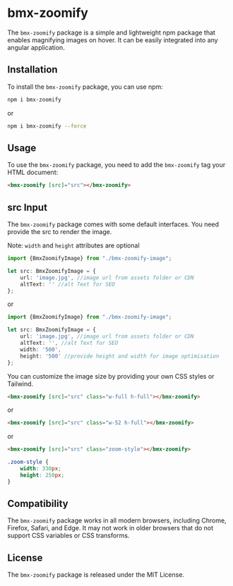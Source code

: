 # bmx-zoomify

The `bmx-zoomify` package is a simple and lightweight npm package that enables magnifying images on hover. It can be easily integrated into any angular application.

## Installation

To install the `bmx-zoomify` package, you can use npm:

```bash
npm i bmx-zoomify
```

or

```bash
npm i bmx-zoomify --force
```


## Usage

To use the `bmx-zoomify` package, you need to add the `bmx-zoomify` tag your HTML document:

```html
<bmx-zoomify [src]="src"></bmx-zoomify>
```

## src Input

The `bmx-zoomify` package comes with some default interfaces. You need provide the src to render the image.

Note: `width` and `height` attributes are optional

```typescript
import {BmxZoomifyImage} from "./bmx-zoomify-image";

let src: BmxZoomifyImage = {
	url: 'image.jpg', //image url from assets folder or CDN
	altText: '' //alt Text for SEO
};
```

or

```typescript
import {BmxZoomifyImage} from "./bmx-zoomify-image";

let src: BmxZoomifyImage = {
	url: 'image.jpg', //image url from assets folder or CDN
	altText: '', //alt Text for SEO
	width: '500',
	height: '500' //provide height and width for image optimisation
};
```

You can customize the image size by providing your own CSS styles or Tailwind.

```html
<bmx-zoomify [src]="src" class="w-full h-full"></bmx-zoomify>
```
or

```html
<bmx-zoomify [src]="src" class="w-52 h-full"></bmx-zoomify>
```

or

```html
<bmx-zoomify [src]="src" class="zoom-style"></bmx-zoomify>
```

```css
.zoom-style {
	width: 330px;
	height: 250px;
}
```

## Compatibility

The `bmx-zoomify` package works in all modern browsers, including Chrome, Firefox, Safari, and Edge. It may not work in older browsers that do not support CSS variables or CSS transforms.

## License

The `bmx-zoomify` package is released under the MIT License.
